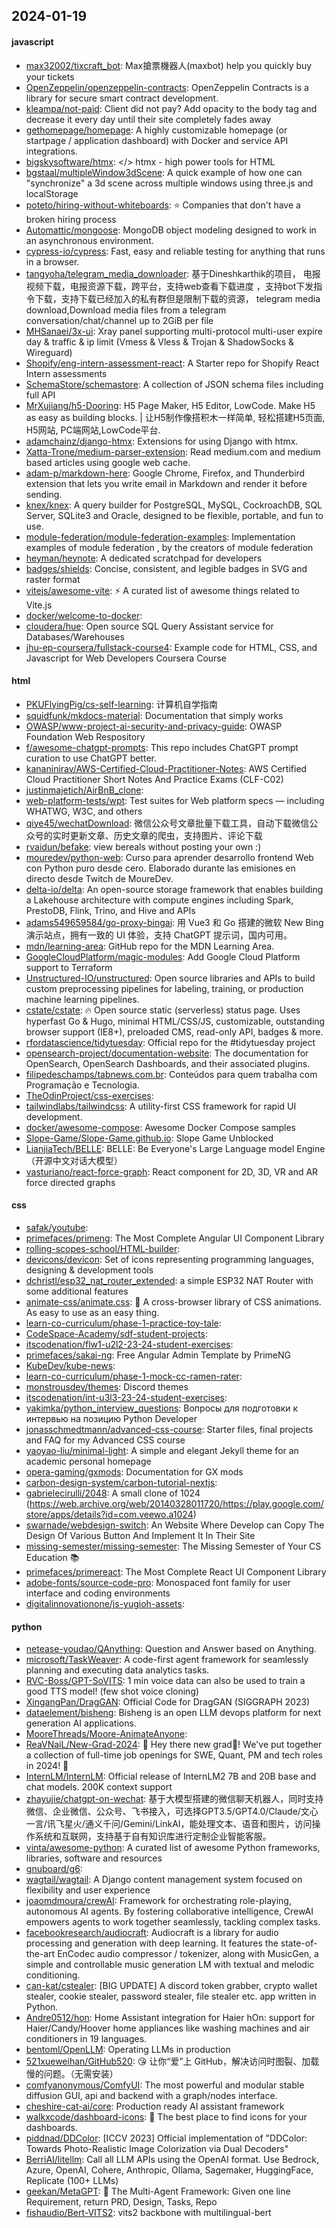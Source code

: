 ## 2024-01-19

#### javascript
* [max32002/tixcraft_bot](https://github.com/max32002/tixcraft_bot): Max搶票機器人(maxbot) help you quickly buy your tickets
* [OpenZeppelin/openzeppelin-contracts](https://github.com/OpenZeppelin/openzeppelin-contracts): OpenZeppelin Contracts is a library for secure smart contract development.
* [kleampa/not-paid](https://github.com/kleampa/not-paid): Client did not pay? Add opacity to the body tag and decrease it every day until their site completely fades away
* [gethomepage/homepage](https://github.com/gethomepage/homepage): A highly customizable homepage (or startpage / application dashboard) with Docker and service API integrations.
* [bigskysoftware/htmx](https://github.com/bigskysoftware/htmx): </> htmx - high power tools for HTML
* [bgstaal/multipleWindow3dScene](https://github.com/bgstaal/multipleWindow3dScene): A quick example of how one can "synchronize" a 3d scene across multiple windows using three.js and localStorage
* [poteto/hiring-without-whiteboards](https://github.com/poteto/hiring-without-whiteboards): ⭐️ Companies that don't have a broken hiring process
* [Automattic/mongoose](https://github.com/Automattic/mongoose): MongoDB object modeling designed to work in an asynchronous environment.
* [cypress-io/cypress](https://github.com/cypress-io/cypress): Fast, easy and reliable testing for anything that runs in a browser.
* [tangyoha/telegram_media_downloader](https://github.com/tangyoha/telegram_media_downloader): 基于Dineshkarthik的项目， 电报视频下载，电报资源下载，跨平台，支持web查看下载进度 ，支持bot下发指令下载，支持下载已经加入的私有群但是限制下载的资源， telegram media download,Download media files from a telegram conversation/chat/channel up to 2GiB per file
* [MHSanaei/3x-ui](https://github.com/MHSanaei/3x-ui): Xray panel supporting multi-protocol multi-user expire day & traffic & ip limit (Vmess & Vless & Trojan & ShadowSocks & Wireguard)
* [Shopify/eng-intern-assessment-react](https://github.com/Shopify/eng-intern-assessment-react): A Starter repo for Shopify React Intern assessments
* [SchemaStore/schemastore](https://github.com/SchemaStore/schemastore): A collection of JSON schema files including full API
* [MrXujiang/h5-Dooring](https://github.com/MrXujiang/h5-Dooring): H5 Page Maker, H5 Editor, LowCode. Make H5 as easy as building blocks. | 让H5制作像搭积木一样简单, 轻松搭建H5页面, H5网站, PC端网站,LowCode平台.
* [adamchainz/django-htmx](https://github.com/adamchainz/django-htmx): Extensions for using Django with htmx.
* [Xatta-Trone/medium-parser-extension](https://github.com/Xatta-Trone/medium-parser-extension): Read medium.com and medium based articles using google web cache.
* [adam-p/markdown-here](https://github.com/adam-p/markdown-here): Google Chrome, Firefox, and Thunderbird extension that lets you write email in Markdown and render it before sending.
* [knex/knex](https://github.com/knex/knex): A query builder for PostgreSQL, MySQL, CockroachDB, SQL Server, SQLite3 and Oracle, designed to be flexible, portable, and fun to use.
* [module-federation/module-federation-examples](https://github.com/module-federation/module-federation-examples): Implementation examples of module federation , by the creators of module federation
* [heyman/heynote](https://github.com/heyman/heynote): A dedicated scratchpad for developers
* [badges/shields](https://github.com/badges/shields): Concise, consistent, and legible badges in SVG and raster format
* [vitejs/awesome-vite](https://github.com/vitejs/awesome-vite): ⚡️ A curated list of awesome things related to Vite.js
* [docker/welcome-to-docker](https://github.com/docker/welcome-to-docker): 
* [cloudera/hue](https://github.com/cloudera/hue): Open source SQL Query Assistant service for Databases/Warehouses
* [jhu-ep-coursera/fullstack-course4](https://github.com/jhu-ep-coursera/fullstack-course4): Example code for HTML, CSS, and Javascript for Web Developers Coursera Course

#### html
* [PKUFlyingPig/cs-self-learning](https://github.com/PKUFlyingPig/cs-self-learning): 计算机自学指南
* [squidfunk/mkdocs-material](https://github.com/squidfunk/mkdocs-material): Documentation that simply works
* [OWASP/www-project-ai-security-and-privacy-guide](https://github.com/OWASP/www-project-ai-security-and-privacy-guide): OWASP Foundation Web Respository
* [f/awesome-chatgpt-prompts](https://github.com/f/awesome-chatgpt-prompts): This repo includes ChatGPT prompt curation to use ChatGPT better.
* [kananinirav/AWS-Certified-Cloud-Practitioner-Notes](https://github.com/kananinirav/AWS-Certified-Cloud-Practitioner-Notes): AWS Certified Cloud Practitioner Short Notes And Practice Exams (CLF-C02)
* [justinmajetich/AirBnB_clone](https://github.com/justinmajetich/AirBnB_clone): 
* [web-platform-tests/wpt](https://github.com/web-platform-tests/wpt): Test suites for Web platform specs — including WHATWG, W3C, and others
* [qiye45/wechatDownload](https://github.com/qiye45/wechatDownload): 微信公众号文章批量下载工具，自动下载微信公众号的实时更新文章、历史文章的爬虫，支持图片、评论下载
* [rvaidun/befake](https://github.com/rvaidun/befake): view bereals without posting your own :)
* [mouredev/python-web](https://github.com/mouredev/python-web): Curso para aprender desarrollo frontend Web con Python puro desde cero. Elaborado durante las emisiones en directo desde Twitch de MoureDev.
* [delta-io/delta](https://github.com/delta-io/delta): An open-source storage framework that enables building a Lakehouse architecture with compute engines including Spark, PrestoDB, Flink, Trino, and Hive and APIs
* [adams549659584/go-proxy-bingai](https://github.com/adams549659584/go-proxy-bingai): 用 Vue3 和 Go 搭建的微软 New Bing 演示站点，拥有一致的 UI 体验，支持 ChatGPT 提示词，国内可用。
* [mdn/learning-area](https://github.com/mdn/learning-area): GitHub repo for the MDN Learning Area.
* [GoogleCloudPlatform/magic-modules](https://github.com/GoogleCloudPlatform/magic-modules): Add Google Cloud Platform support to Terraform
* [Unstructured-IO/unstructured](https://github.com/Unstructured-IO/unstructured): Open source libraries and APIs to build custom preprocessing pipelines for labeling, training, or production machine learning pipelines.
* [cstate/cstate](https://github.com/cstate/cstate): 🔥 Open source static (serverless) status page. Uses hyperfast Go & Hugo, minimal HTML/CSS/JS, customizable, outstanding browser support (IE8+), preloaded CMS, read-only API, badges & more.
* [rfordatascience/tidytuesday](https://github.com/rfordatascience/tidytuesday): Official repo for the #tidytuesday project
* [opensearch-project/documentation-website](https://github.com/opensearch-project/documentation-website): The documentation for OpenSearch, OpenSearch Dashboards, and their associated plugins.
* [filipedeschamps/tabnews.com.br](https://github.com/filipedeschamps/tabnews.com.br): Conteúdos para quem trabalha com Programação e Tecnologia.
* [TheOdinProject/css-exercises](https://github.com/TheOdinProject/css-exercises): 
* [tailwindlabs/tailwindcss](https://github.com/tailwindlabs/tailwindcss): A utility-first CSS framework for rapid UI development.
* [docker/awesome-compose](https://github.com/docker/awesome-compose): Awesome Docker Compose samples
* [Slope-Game/Slope-Game.github.io](https://github.com/Slope-Game/Slope-Game.github.io): Slope Game Unblocked
* [LianjiaTech/BELLE](https://github.com/LianjiaTech/BELLE): BELLE: Be Everyone's Large Language model Engine（开源中文对话大模型）
* [vasturiano/react-force-graph](https://github.com/vasturiano/react-force-graph): React component for 2D, 3D, VR and AR force directed graphs

#### css
* [safak/youtube](https://github.com/safak/youtube): 
* [primefaces/primeng](https://github.com/primefaces/primeng): The Most Complete Angular UI Component Library
* [rolling-scopes-school/HTML-builder](https://github.com/rolling-scopes-school/HTML-builder): 
* [devicons/devicon](https://github.com/devicons/devicon): Set of icons representing programming languages, designing & development tools
* [dchristl/esp32_nat_router_extended](https://github.com/dchristl/esp32_nat_router_extended): a simple ESP32 NAT Router with some additional features
* [animate-css/animate.css](https://github.com/animate-css/animate.css): 🍿 A cross-browser library of CSS animations. As easy to use as an easy thing.
* [learn-co-curriculum/phase-1-practice-toy-tale](https://github.com/learn-co-curriculum/phase-1-practice-toy-tale): 
* [CodeSpace-Academy/sdf-student-projects](https://github.com/CodeSpace-Academy/sdf-student-projects): 
* [itscodenation/flw1-u2l2-23-24-student-exercises](https://github.com/itscodenation/flw1-u2l2-23-24-student-exercises): 
* [primefaces/sakai-ng](https://github.com/primefaces/sakai-ng): Free Angular Admin Template by PrimeNG
* [KubeDev/kube-news](https://github.com/KubeDev/kube-news): 
* [learn-co-curriculum/phase-1-mock-cc-ramen-rater](https://github.com/learn-co-curriculum/phase-1-mock-cc-ramen-rater): 
* [monstrousdev/themes](https://github.com/monstrousdev/themes): Discord themes
* [itscodenation/int-u3l3-23-24-student-exercises](https://github.com/itscodenation/int-u3l3-23-24-student-exercises): 
* [yakimka/python_interview_questions](https://github.com/yakimka/python_interview_questions): Вопросы для подготовки к интервью на позицию Python Developer
* [jonasschmedtmann/advanced-css-course](https://github.com/jonasschmedtmann/advanced-css-course): Starter files, final projects and FAQ for my Advanced CSS course
* [yaoyao-liu/minimal-light](https://github.com/yaoyao-liu/minimal-light): A simple and elegant Jekyll theme for an academic personal homepage
* [opera-gaming/gxmods](https://github.com/opera-gaming/gxmods): Documentation for GX mods
* [carbon-design-system/carbon-tutorial-nextjs](https://github.com/carbon-design-system/carbon-tutorial-nextjs): 
* [gabrielecirulli/2048](https://github.com/gabrielecirulli/2048): A small clone of 1024 (https://web.archive.org/web/20140328011720/https://play.google.com/store/apps/details?id=com.veewo.a1024)
* [swarnade/webdesign-switch](https://github.com/swarnade/webdesign-switch): An Website Where Develop can Copy The Design Of Various Button And Implement It In Their Site
* [missing-semester/missing-semester](https://github.com/missing-semester/missing-semester): The Missing Semester of Your CS Education 📚
* [primefaces/primereact](https://github.com/primefaces/primereact): The Most Complete React UI Component Library
* [adobe-fonts/source-code-pro](https://github.com/adobe-fonts/source-code-pro): Monospaced font family for user interface and coding environments
* [digitalinnovationone/js-yugioh-assets](https://github.com/digitalinnovationone/js-yugioh-assets): 

#### python
* [netease-youdao/QAnything](https://github.com/netease-youdao/QAnything): Question and Answer based on Anything.
* [microsoft/TaskWeaver](https://github.com/microsoft/TaskWeaver): A code-first agent framework for seamlessly planning and executing data analytics tasks.
* [RVC-Boss/GPT-SoVITS](https://github.com/RVC-Boss/GPT-SoVITS): 1 min voice data can also be used to train a good TTS model! (few shot voice cloning)
* [XingangPan/DragGAN](https://github.com/XingangPan/DragGAN): Official Code for DragGAN (SIGGRAPH 2023)
* [dataelement/bisheng](https://github.com/dataelement/bisheng): Bisheng is an open LLM devops platform for next generation AI applications.
* [MooreThreads/Moore-AnimateAnyone](https://github.com/MooreThreads/Moore-AnimateAnyone): 
* [ReaVNaiL/New-Grad-2024](https://github.com/ReaVNaiL/New-Grad-2024): 👋 Hey there new grad🎉! We've put together a collection of full-time job openings for SWE, Quant, PM and tech roles in 2024! 🚀
* [InternLM/InternLM](https://github.com/InternLM/InternLM): Official release of InternLM2 7B and 20B base and chat models. 200K context support
* [zhayujie/chatgpt-on-wechat](https://github.com/zhayujie/chatgpt-on-wechat): 基于大模型搭建的微信聊天机器人，同时支持微信、企业微信、公众号、飞书接入，可选择GPT3.5/GPT4.0/Claude/文心一言/讯飞星火/通义千问/Gemini/LinkAI，能处理文本、语音和图片，访问操作系统和互联网，支持基于自有知识库进行定制企业智能客服。
* [vinta/awesome-python](https://github.com/vinta/awesome-python): A curated list of awesome Python frameworks, libraries, software and resources
* [gnuboard/g6](https://github.com/gnuboard/g6): 
* [wagtail/wagtail](https://github.com/wagtail/wagtail): A Django content management system focused on flexibility and user experience
* [joaomdmoura/crewAI](https://github.com/joaomdmoura/crewAI): Framework for orchestrating role-playing, autonomous AI agents. By fostering collaborative intelligence, CrewAI empowers agents to work together seamlessly, tackling complex tasks.
* [facebookresearch/audiocraft](https://github.com/facebookresearch/audiocraft): Audiocraft is a library for audio processing and generation with deep learning. It features the state-of-the-art EnCodec audio compressor / tokenizer, along with MusicGen, a simple and controllable music generation LM with textual and melodic conditioning.
* [can-kat/cstealer](https://github.com/can-kat/cstealer): [BIG UPDATE] A discord token grabber, crypto wallet stealer, cookie stealer, password stealer, file stealer etc. app written in Python.
* [Andre0512/hon](https://github.com/Andre0512/hon): Home Assistant integration for Haier hOn: support for Haier/Candy/Hoover home appliances like washing machines and air conditioners in 19 languages.
* [bentoml/OpenLLM](https://github.com/bentoml/OpenLLM): Operating LLMs in production
* [521xueweihan/GitHub520](https://github.com/521xueweihan/GitHub520): 😘 让你“爱”上 GitHub，解决访问时图裂、加载慢的问题。（无需安装）
* [comfyanonymous/ComfyUI](https://github.com/comfyanonymous/ComfyUI): The most powerful and modular stable diffusion GUI, api and backend with a graph/nodes interface.
* [cheshire-cat-ai/core](https://github.com/cheshire-cat-ai/core): Production ready AI assistant framework
* [walkxcode/dashboard-icons](https://github.com/walkxcode/dashboard-icons): 🚀 The best place to find icons for your dashboards.
* [piddnad/DDColor](https://github.com/piddnad/DDColor): [ICCV 2023] Official implementation of "DDColor: Towards Photo-Realistic Image Colorization via Dual Decoders"
* [BerriAI/litellm](https://github.com/BerriAI/litellm): Call all LLM APIs using the OpenAI format. Use Bedrock, Azure, OpenAI, Cohere, Anthropic, Ollama, Sagemaker, HuggingFace, Replicate (100+ LLMs)
* [geekan/MetaGPT](https://github.com/geekan/MetaGPT): 🌟 The Multi-Agent Framework: Given one line Requirement, return PRD, Design, Tasks, Repo
* [fishaudio/Bert-VITS2](https://github.com/fishaudio/Bert-VITS2): vits2 backbone with multilingual-bert
